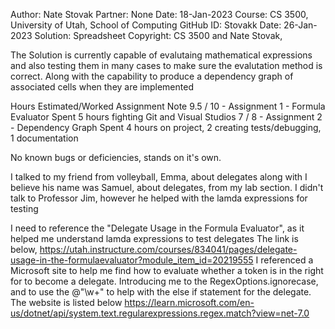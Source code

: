 Author:    Nate Stovak
Partner:   None
Date:      18-Jan-2023
Course:    CS 3500, University of Utah, School of Computing
GitHub ID: Stovakk
Date:	   26-Jan-2023
Solution:  Spreadsheet
Copyright: CS 3500 and Nate Stovak, 

The Solution is currently capable of evalutaing mathematical expressions and also testing them in many cases
to make sure the evalutation method is correct. Along with the capability to produce a dependency graph of associated
cells when they are implemented


Hours Estimated/Worked         Assignment                       Note
         9.5  /   10    - Assignment 1 - Formula Evaluator     Spent 5 hours fighting Git and Visual Studios
         7    /   8     - Assignment 2 - Dependency Graph      Spent 4 hours on project, 2 creating tests/debugging, 1 documentation

No known bugs or deficiencies, stands on it's own.

I talked to my friend from volleyball, Emma, about delegates along with I believe his name was Samuel, about delegates, from my lab
section. I didn't talk to Professor Jim, however he helped with the lamda expressions for testing 

I need to reference the "Delegate Usage in the Formula Evaluator", as it helped me understand lamda expressions to test delegates
The link is below,
https://utah.instructure.com/courses/834041/pages/delegate-usage-in-the-formulaevaluator?module_item_id=20219555
I referenced a Microsoft site to help me find how to evaluate whether a token is in the right for to become a delegate.
Introducing me to the RegexOptions.ignorecase, and to use the @"\w+" to help with the else if statement
for the delegate. The website is listed below
https://learn.microsoft.com/en-us/dotnet/api/system.text.regularexpressions.regex.match?view=net-7.0
